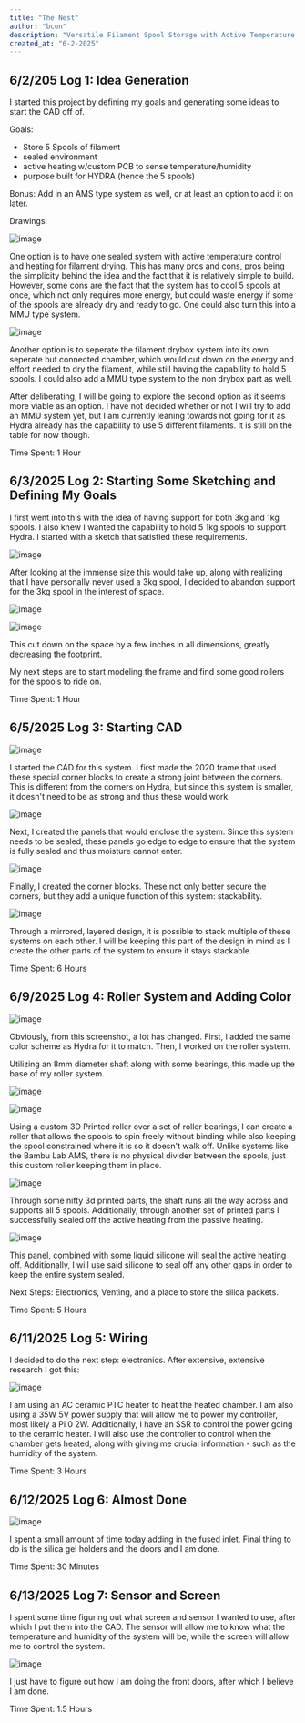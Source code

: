 ```yaml
---
title: "The Nest"
author: "bcon"
description: "Versatile Filament Spool Storage with Active Temperature Control"
created_at: "6-2-2025"
---
```


## 6/2/205 Log 1: Idea Generation

I started this project by defining my goals and generating some ideas to start the CAD off of.

Goals:
 - Store 5 Spools of filament
 - sealed environment
 - active heating w/custom PCB to sense temperature/humidity
 - purpose built for HYDRA (hence the 5 spools)

Bonus: Add in an AMS type system as well, or at least an option to add it on later. 

Drawings:

![image](https://github.com/user-attachments/assets/790134bf-b20f-4c33-8c54-a1e3bf8aee37)

One option is to have one sealed system with active temperature control and heating for filament drying. This has many pros and cons, pros being the simplicity behind the idea and the fact that it is relatively simple to build. However, some cons are the fact that the system has to cool 5 spools at once, which not only requires more energy, but could waste energy if some of the spools are already dry and ready to go. One could also turn this into a MMU type system.

![image](https://github.com/user-attachments/assets/b89acd39-42e0-43d6-9c37-ca89f397a26e)

Another option is to seperate the filament drybox system into its own seperate but connected chamber, which would cut down on the energy and effort needed to dry the filament, while still having the capability to hold 5 spools. I could also add a MMU type system to the non drybox part as well. 

After deliberating, I will be going to explore the second option as it seems more viable as an option. I have not decided whether or not I will try to add an MMU system yet, but I am currently leaning towards not going for it as Hydra already has the capability to use 5 different filaments. It is still on the table for now though. 

Time Spent: 1 Hour

## 6/3/2025 Log 2: Starting Some Sketching and Defining My Goals

I first went into this with the idea of having support for both 3kg and 1kg spools. I also knew I wanted the capability to hold 5 1kg spools to support Hydra. I started with a sketch that satisfied these requirements. 

![image](https://github.com/user-attachments/assets/8658ea86-acf1-4d56-8184-2e6cd7a57612)

After looking at the immense size this would take up, along with realizing that I have personally never used a 3kg spool, I decided to abandon support for the 3kg spool in the interest of space. 

![image](https://github.com/user-attachments/assets/6fad9689-39d5-4ea0-80ec-39b3e0158cab)

![image](https://github.com/user-attachments/assets/6cbac757-c785-420b-ab20-8a94689cd2ba)

This cut down on the space by a few inches in all dimensions, greatly decreasing the footprint. 

My next steps are to start modeling the frame and find some good rollers for the spools to ride on. 

Time Spent: 1 Hour

## 6/5/2025 Log 3: Starting CAD

![image](https://github.com/user-attachments/assets/5d9c8a02-4d4a-4d9a-a09f-b0b874dd597f)

I started the CAD for this system. I first made the 2020 frame that used these special corner blocks to create a strong joint between the corners. This is different from the corners on Hydra, but since this system is smaller, it doesn't need to be as strong and thus these would work. 

![image](https://github.com/user-attachments/assets/50be3d11-c880-43ab-93e1-5491bc759a64)

Next, I created the panels that would enclose the system. Since this system needs to be sealed, these panels go edge to edge to ensure that the system is fully sealed and thus moisture cannot enter. 

![image](https://github.com/user-attachments/assets/8e8139d0-9012-4ce7-adf4-b0901c0fbbaf)

Finally, I created the corner blocks. These not only better secure the corners, but they add a unique function of this system: stackability. 

![image](https://github.com/user-attachments/assets/16fe3c5f-1bc6-4fbc-8407-a8b2986127fb)

Through a mirrored, layered design, it is possible to stack multiple of these systems on each other. I will be keeping this part of the design in mind as I create the other parts of the system to ensure it stays stackable. 

Time Spent: 6 Hours

## 6/9/2025 Log 4: Roller System and Adding Color

![image](https://github.com/user-attachments/assets/ec11b834-8c18-4474-b8a7-d362b68ef0fb)

Obviously, from this screenshot, a lot has changed. First, I added the same color scheme as Hydra for it to match. Then, I worked on the roller system. 

Utilizing an 8mm diameter shaft along with some bearings, this made up the base of my roller system. 

![image](https://github.com/user-attachments/assets/3461575e-d592-462f-9147-7316a84e2c2d)

![image](https://github.com/user-attachments/assets/b1c7b740-bd20-4584-bf19-672012e5d484)

Using a custom 3D Printed roller over a set of roller bearings, I can create a roller that allows the spools to spin freely without binding while also keeping the spool constrained where it is so it doesn't walk off. Unlike systems like the Bambu Lab AMS, there is no physical divider between the spools, just this custom roller keeping them in place. 

![image](https://github.com/user-attachments/assets/369b418b-9a62-486b-9de4-991a9fdc9185)

Through some nifty 3d printed parts, the shaft runs all the way across and supports all 5 spools. Additionally, through another set of printed parts I successfully sealed off the active heating from the passive heating. 

![image](https://github.com/user-attachments/assets/0b94925c-7436-4ade-8a16-d45bf9874862)

This panel, combined with some liquid silicone will seal the active heating off. Additionally, I will use said silicone to seal off any other gaps in order to keep the entire system sealed. 

Next Steps: Electronics, Venting, and a place to store the silica packets. 

Time Spent: 5 Hours

## 6/11/2025 Log 5: Wiring

I decided to do the next step: electronics. After extensive, extensive research I got this: 

![image](https://github.com/user-attachments/assets/18dc0bc9-86a7-4eaf-bf35-da9f3407c855)

I am using an AC ceramic PTC heater to heat the heated chamber. I am also using a 35W 5V power supply that will allow me to power my controller, most likely a Pi 0 2W. Additionally, I have an SSR to control the power going to the ceramic heater. I will also use the controller to control when the chamber gets heated, along with giving me crucial information - such as the humidity of the system. 

Time Spent: 3 Hours

## 6/12/2025 Log 6: Almost Done

![image](https://github.com/user-attachments/assets/696d8efb-b3a0-452f-9f65-ad3f276f1c93)

I spent a small amount of time today adding in the fused inlet. Final thing to do is the silica gel holders and the doors and I am done. 

Time Spent: 30 Minutes

## 6/13/2025 Log 7: Sensor and Screen

I spent some time figuring out what screen and sensor I wanted to use, after which I put them into the CAD. The sensor will allow me to know what the temperature and humidity of the system will be, while the screen will allow me to control the system.

![image](https://github.com/user-attachments/assets/ccffced9-4128-484d-97f0-6274867c03d0)

I just have to figure out how I am doing the front doors, after which I believe I am done. 

Time Spent: 1.5 Hours
